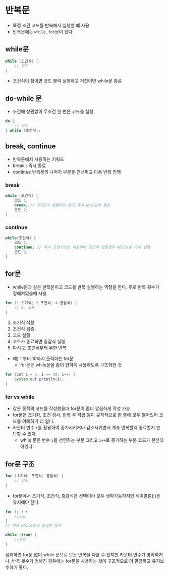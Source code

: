 # 반복문
- 특정 조건 코드를 반복해서 실행할 떄 사용
- 반복문에는 `while`, `for`문이 있다.

## while문
```java
while (조건식) {
    // 코드
}
```
- 조건식이 참이면 코드 블럭 실행하고 거짓이면 while문 종료

## do-while 문
- 조건에 상관없이 무조건 한 번은 코드를 실행
``` java
do {
    // 코드
} while (조건식);
```

## break, continue
- 반복문에서 사용하는 키워드
- break : 즉시 종료
- continue 반복문의 나머지 부분을 건너뛰고 다음 반복 진행

### break
```java
while (조건식) {
    코드 1;
    break; // 코드2가 실행되지 않고 즉시 while문 종료
    코드 2;
}
```

### continue
```java
while(조건식) {
    코드 1;
    continue; // 즉시 조건식으로 이동하여 조건이 참일경우 while문 다시 실행
    코드 2;
}
```
## for문
- while문과 같은 반복문이고 코드를 반복 실행하는 역할을 한다. 주로 반복 횟수가 정해져있을때 사용
```java
for (1.초기식; 2.조건식; 4.증감식) {
    // 3. 코드
}
```
1. 초기식 식행
2. 조건식 검증
3. 코드 실행
4. 코드가 종료되면 증감식 실행
5. 다시 2. 조건식부터 무한 반복
- 예) 1 부터 10까지 출력하는 for문
    - for문은 while문을 좀더 편하게 사용하도록 구조화한 것
```java
for (int i = 1; i <= 10; i++) {
    System.out.println(i);
}
```

### for vs while
- 같은 동작의 코드를 작성했을때 for문이 좀더 깔끔하게 작성 가능
- for문은 초기화, 조건 검사, 반복 후 작업 등이 규칙적으로 한 줄에 모두 들어있어 코드를 이해하기 더 쉽다.
- 카운터 변수 `i`를 활용하여 증가시키거나 감소시키면서 계속 반복할지 종료할지 판단할 수 있다.
    -  while 문은 변수 `i`를 선언하는 부분 그리고 `i++`로 증가하는 부분 코드가 분산되어있다.

## for문 구조
```java
for (초기식; 조건식; 증감식) {
    // 코드
}
```    
- for문에서 초기식, 조건식, 증감식은 선택이라 모두 생략가능하지만 세미콜론(;)은 유지해야 한다.
```java
for (;;) { 
    //코드
}
// 아래 while문과 동일한 동작

while (true) {
    //코드
}
```

정리하면 for문 없이 while 문으로 모든 반복을 다룰 수 있지만 카운터 변수가 명확하거나, 반복 횟수가 정해진 경우에는 for문을 사용하는 것이 구조적으로 더 깔끔하고 유지보수하기 좋다.